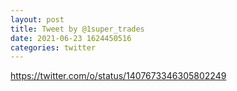 ```yaml
--- 
layout: post 
title: Tweet by @1super_trades 
date: 2021-06-23 1624450516 
categories: twitter 
--- 
```

https://twitter.com/o/status/1407673346305802249